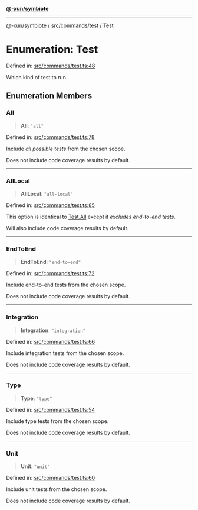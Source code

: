 [**@-xun/symbiote**](../../../../README.md)

***

[@-xun/symbiote](../../../../README.md) / [src/commands/test](../README.md) / Test

# Enumeration: Test

Defined in: [src/commands/test.ts:48](https://github.com/Xunnamius/symbiote/blob/e3c8f9ab2680e6eaa30465c77954050484c7c41e/src/commands/test.ts#L48)

Which kind of test to run.

## Enumeration Members

### All

> **All**: `"all"`

Defined in: [src/commands/test.ts:78](https://github.com/Xunnamius/symbiote/blob/e3c8f9ab2680e6eaa30465c77954050484c7c41e/src/commands/test.ts#L78)

Include _all possible tests_ from the chosen scope.

Does not include code coverage results by default.

***

### AllLocal

> **AllLocal**: `"all-local"`

Defined in: [src/commands/test.ts:85](https://github.com/Xunnamius/symbiote/blob/e3c8f9ab2680e6eaa30465c77954050484c7c41e/src/commands/test.ts#L85)

This option is identical to [Test.All](Test.md#all) except it _excludes end-to-end
tests_.

Will also include code coverage results by default.

***

### EndToEnd

> **EndToEnd**: `"end-to-end"`

Defined in: [src/commands/test.ts:72](https://github.com/Xunnamius/symbiote/blob/e3c8f9ab2680e6eaa30465c77954050484c7c41e/src/commands/test.ts#L72)

Include end-to-end tests from the chosen scope.

Does not include code coverage results by default.

***

### Integration

> **Integration**: `"integration"`

Defined in: [src/commands/test.ts:66](https://github.com/Xunnamius/symbiote/blob/e3c8f9ab2680e6eaa30465c77954050484c7c41e/src/commands/test.ts#L66)

Include integration tests from the chosen scope.

Does not include code coverage results by default.

***

### Type

> **Type**: `"type"`

Defined in: [src/commands/test.ts:54](https://github.com/Xunnamius/symbiote/blob/e3c8f9ab2680e6eaa30465c77954050484c7c41e/src/commands/test.ts#L54)

Include type tests from the chosen scope.

Does not include code coverage results by default.

***

### Unit

> **Unit**: `"unit"`

Defined in: [src/commands/test.ts:60](https://github.com/Xunnamius/symbiote/blob/e3c8f9ab2680e6eaa30465c77954050484c7c41e/src/commands/test.ts#L60)

Include unit tests from the chosen scope.

Does not include code coverage results by default.
